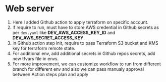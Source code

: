 # Web server

1. Here I added Github action to apply terraform on specific account.
2. If require to run, must have to store AWS credential in Github secrets as per `dev.yaml` like **DEV_AWS_ACCESS_KEY_ID** and **DEV_AWS_SECRET_ACCESS_KEY**
3. In Github action step init, require to pass Terraform S3 bucket and KMS key for terraform remote state.
4. For additional env, add additional secrets in Github repos secrets, add new tfvars file in envs.
5. For more improvement, we can customize workflow to run from different branch for different env and also we can pass manualy approval between Action steps plan and apply